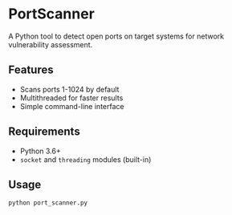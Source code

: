 # PortScanner

A Python tool to detect open ports on target systems for network vulnerability assessment.

## Features
- Scans ports 1-1024 by default
- Multithreaded for faster results
- Simple command-line interface

## Requirements
- Python 3.6+
- `socket` and `threading` modules (built-in)

## Usage
```bash
python port_scanner.py
